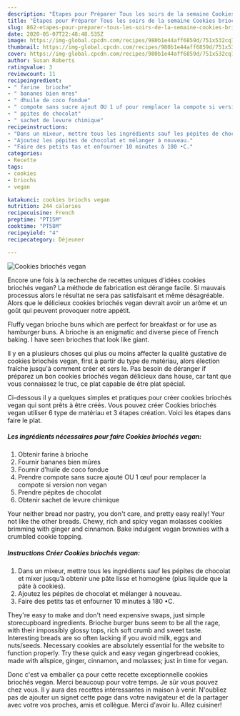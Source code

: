 ```yaml
---
description: "Étapes pour Préparer Tous les soirs de la semaine Cookies briochés vegan"
title: "Étapes pour Préparer Tous les soirs de la semaine Cookies briochés vegan"
slug: 862-etapes-pour-preparer-tous-les-soirs-de-la-semaine-cookies-brioches-vegan
date: 2020-05-07T22:48:48.535Z
image: https://img-global.cpcdn.com/recipes/980b1e44aff6859d/751x532cq70/cookies-brioches-vegan-photo-principale-de-la-recette.jpg
thumbnail: https://img-global.cpcdn.com/recipes/980b1e44aff6859d/751x532cq70/cookies-brioches-vegan-photo-principale-de-la-recette.jpg
cover: https://img-global.cpcdn.com/recipes/980b1e44aff6859d/751x532cq70/cookies-brioches-vegan-photo-principale-de-la-recette.jpg
author: Susan Roberts
ratingvalue: 3
reviewcount: 11
recipeingredient:
- " farine  brioche"
- " bananes bien mres"
- " dhuile de coco fondue"
- " compote sans sucre ajout OU 1 uf pour remplacer la compote si version non vegan"
- " ppites de chocolat"
- " sachet de levure chimique"
recipeinstructions:
- "Dans un mixeur, mettre tous les ingrédients sauf les pépites de chocolat et mixer jusqu’à obtenir une pâte lisse et homogène (plus liquide que la pâte à cookies)."
- "Ajoutez les pépites de chocolat et mélanger à nouveau."
- "Faire des petits tas et enfourner 10 minutes à 180 •C."
categories:
- Recette
tags:
- cookies
- briochs
- vegan

katakunci: cookies briochs vegan 
nutrition: 244 calories
recipecuisine: French
preptime: "PT15M"
cooktime: "PT58M"
recipeyield: "4"
recipecategory: Déjeuner

---
```



![Cookies briochés vegan](https://img-global.cpcdn.com/recipes/980b1e44aff6859d/751x532cq70/cookies-brioches-vegan-photo-principale-de-la-recette.jpg)

Encore une fois à la recherche de recettes uniques d'idées cookies briochés vegan? La méthode de fabrication est dérange facile. Si mauvais processus alors le résultat ne sera pas satisfaisant et même désagréable. Alors que le délicieux cookies briochés vegan devrait avoir un arôme et un goût qui peuvent provoquer notre appétit.

Fluffy vegan brioche buns which are perfect for breakfast or for use as hamburger buns. A brioche is an enigmatic and diverse piece of French baking. I have seen brioches that look like giant.

Il y en a plusieurs choses qui plus ou moins affecter la qualité gustative de cookies briochés vegan, first à partir du type de matériau, alors élection fraîche jusqu'à comment créer et sers le. Pas besoin de déranger if préparez un bon cookies briochés vegan délicieux dans house, car tant que vous connaissez le truc, ce plat capable de être plat spécial.


Ci-dessous il y a quelques simples et pratiques pour créer cookies briochés vegan qui sont prêts à être créés. Vous pouvez créer Cookies briochés vegan utiliser 6 type de matériau et 3 étapes création. Voici les étapes dans faire le plat.

<!--inarticleads1-->

##### Les ingrédients nécessaires pour faire Cookies briochés vegan:

1. Obtenir  farine à brioche
1. Fournir  bananes bien mûres
1. Fournir  d’huile de coco fondue
1. Prendre  compote sans sucre ajouté OU 1 œuf pour remplacer la compote si version non vegan
1. Prendre  pépites de chocolat
1. Obtenir  sachet de levure chimique


Your neither bread nor pastry, you don&#39;t care, and pretty easy really! Your not like the other breads. Chewy, rich and spicy vegan molasses cookies brimming with ginger and cinnamon. Bake indulgent vegan brownies with a crumbled cookie topping. 

<!--inarticleads2-->

##### Instructions Créer Cookies briochés vegan:

1. Dans un mixeur, mettre tous les ingrédients sauf les pépites de chocolat et mixer jusqu’à obtenir une pâte lisse et homogène (plus liquide que la pâte à cookies).
1. Ajoutez les pépites de chocolat et mélanger à nouveau.
1. Faire des petits tas et enfourner 10 minutes à 180 •C.


They&#39;re easy to make and don&#39;t need expensive swaps, just simple storecupboard ingredients. Brioche burger buns seem to be all the rage, with their impossibly glossy tops, rich soft crumb and sweet taste. Interesting breads are so often lacking if you avoid milk, eggs and nuts/seeds. Necessary cookies are absolutely essential for the website to function properly. Try these quick and easy vegan gingerbread cookies, made with allspice, ginger, cinnamon, and molasses; just in time for vegan. 


Donc c'est va emballer ça pour cette recette exceptionnelle cookies briochés vegan. Merci beaucoup pour votre temps. Je sûr vous pouvez chez vous. Il y aura des recettes  intéressantes in maison à venir. N'oubliez pas de ajouter un signet cette page dans votre navigateur et de la partager avec votre vos proches, amis et collègue. Merci d'avoir lu. Allez cuisiner!

